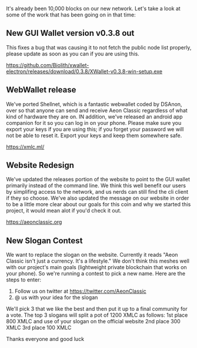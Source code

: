 It's already been 10,000 blocks on our new network. Let's take a look at some of the work that has been going on in that time:

## New GUI Wallet version v0.3.8 out
This fixes a bug that was causing it to not fetch the public node list properly, please update as soon as you can if you are using this.

https://github.com/Biolith/xwallet-electron/releases/download/0.3.8/XWallet-v0.3.8-win-setup.exe

## WebWallet release
We've ported Shellnet, which is a fantastic webwallet coded by DSAnon, over so that anyone can send and receive Aeon Classic regardless of what kind of hardware they are on. IN addition, we've released an android app companion for it so you can log in on your phone. Please make sure you export your keys if you are using this; if you forget your password we will not be able to reset it. Export your keys and keep them somewhere safe.

https://xmlc.ml/

## Website Redesign
We've updated the releases portion of the website to point to the GUI wallet primarily instead of the command line. We think this well benefit our users by simplifing access to the network, and us nerds can still find the cli client if they so choose.
We've also updated the message on our website in order to be a little more clear about our goals for this coin and why we started this project, it would mean alot if you'd check it out. 

https://aeonclassic.org

## New Slogan Contest
We want to replace the slogan on the website. Currently it reads "Aeon Classic isn't just a currency. It's a lifestyle." We don't think this meshes well with our project's main goals (lightweight private blockchain that works on your phone). So we're running a contest to pick a new name. Here are the steps to enter:

1.  Follow us on twitter at https://twitter.com/AeonClassic
2.  @ us with your idea for the slogan

We'll pick 3 that we like the best and then put it up to a final community for a vote. The top 3 slogans will split a pot of 1200 XMLC as follows: 
1st place 800 XMLC and use of your slogan on the official website
2nd place 300 XMLC
3rd place 100 XMLC

Thanks everyone and good luck
